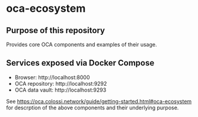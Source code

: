 # oca-ecosystem

## Purpose of this repository

Provides core OCA components and examples of their usage.

## Services exposed via Docker Compose

- Browser: http://localhost:8000
- OCA repository: http://localhost:9292
- OCA data vault: http://localhost:9293

See https://oca.colossi.network/guide/getting-started.html#oca-ecosystem for descrption of the above components and their underlying purpose.

